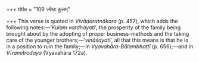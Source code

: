 +++
title = "109 ज्येष्ठः कुलम्"

+++
This verse is quoted in *Vivādaratnākara* (p. 457), which adds the
following notes:—‘*Kulam vardhayati*’, the prosperity of the family
being brought about by the adopting of proper business-methods and the
taking care of the younger brothers;—‘*vināśayati*’, all that this means
is that he is in a position to ruin the family;—in
*Vyavahāra-Bālambhaṭṭī* (p. 656);—and in *Vīramitrodaya* (Vyavahāra
172a).


